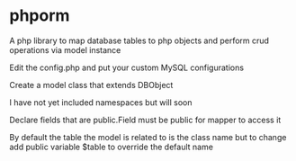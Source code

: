 # phporm
A php library to map database tables to php objects and perform crud operations via model instance 

Edit the config.php and put your custom MySQL configurations

Create a model class that extends DBObject

I have not yet included namespaces but will soon

Declare fields that are public.Field must be public for mapper to access it

By default the table the model is related to is the class name but to change 
add public variable $table to override the default name 

